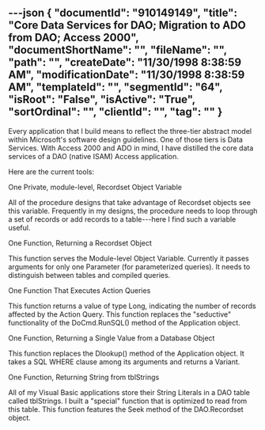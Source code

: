 ---json
{
  "documentId": "910149149",
  "title": "Core Data Services for DAO; Migration to ADO from DAO; Access 2000",
  "documentShortName": "",
  "fileName": "",
  "path": "",
  "createDate": "11/30/1998 8:38:59 AM",
  "modificationDate": "11/30/1998 8:38:59 AM",
  "templateId": "",
  "segmentId": "64",
  "isRoot": "False",
  "isActive": "True",
  "sortOrdinal": "",
  "clientId": "",
  "tag": ""
}
---

Every application that I build means to reflect the three-tier abstract model within Microsoft's software design guidelines. One of those tiers is Data Services. With Access 2000 and ADO in mind, I have distilled the core data services of a DAO (native ISAM) Access application.

Here are the current tools:

One Private, module-level, Recordset Object Variable

All of the procedure designs that take advantage of Recordset objects see this variable. Frequently in my designs, the procedure needs to loop through a set of records or add records to a table---here I find such a variable useful.


One Function, Returning a Recordset Object

This function serves the Module-level Object Variable. Currently it passes arguments for only one Parameter (for parameterized queries). It needs to distinguish between tables and compiled queries.


One Function That Executes Action Queries

This function returns a value of type Long, indicating the number of records affected by the Action Query. This function replaces the &quot;seductive&quot; functionality of the DoCmd.RunSQL() method of the Application object.


One Function, Returning a Single Value from a Database Object

This function replaces the Dlookup() method of the Application object. It takes a SQL WHERE clause among its arguments and returns a Variant.


One Function, Returning String from tblStrings

All of my Visual Basic applications store their String Literals in a DAO table called tblStrings. I built a &quot;special&quot; function that is optimized to read from this table. This function features the Seek method of the DAO.Recordset object.
